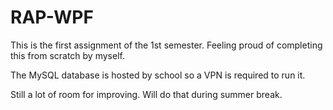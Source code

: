 # RAP-WPF
This is the first assignment of the 1st semester. 
Feeling proud of completing this from scratch by myself.

The MySQL database is hosted by school so a VPN is required to run it.

Still  a lot of room for improving. Will do that during summer break.
